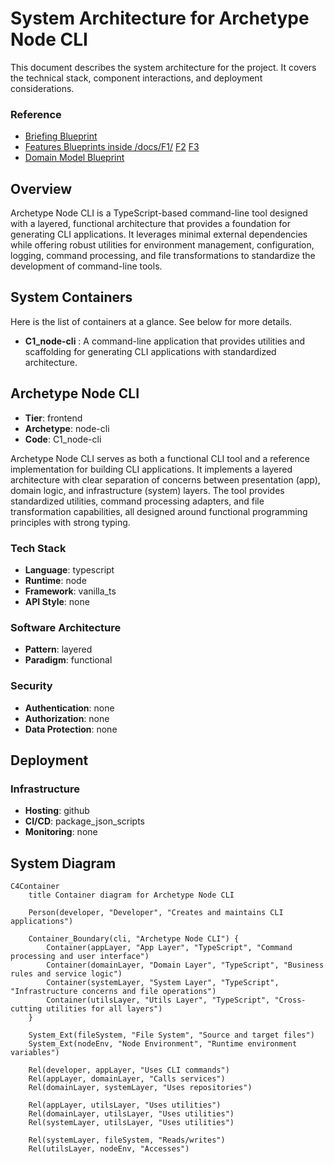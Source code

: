 # System Architecture for **Archetype Node CLI**

This document describes the system architecture for the project.
It covers the technical stack, component interactions, and deployment considerations.

### Reference

- [Briefing Blueprint](/docs/briefing.blueprint.md)
- [Features Blueprints inside /docs/F1/](/docs/F1/) [F2](/docs/F2/) [F3](/docs/F3/)
- [Domain Model Blueprint](/docs/domain-model.blueprint.md)

## Overview

Archetype Node CLI is a TypeScript-based command-line tool designed with a layered, functional architecture that provides a foundation for generating CLI applications. It leverages minimal external dependencies while offering robust utilities for environment management, configuration, logging, command processing, and file transformations to standardize the development of command-line tools.

## System Containers

Here is the list of containers at a glance. See below for more details.

- **C1_node-cli** : A command-line application that provides utilities and scaffolding for generating CLI applications with standardized architecture.

## Archetype Node CLI

- **Tier**: frontend
- **Archetype**: node-cli
- **Code**: C1_node-cli

Archetype Node CLI serves as both a functional CLI tool and a reference implementation for building CLI applications. It implements a layered architecture with clear separation of concerns between presentation (app), domain logic, and infrastructure (system) layers. The tool provides standardized utilities, command processing adapters, and file transformation capabilities, all designed around functional programming principles with strong typing.

### Tech Stack

- **Language**: typescript
- **Runtime**: node
- **Framework**: vanilla_ts
- **API Style**: none

### Software Architecture

- **Pattern**: layered
- **Paradigm**: functional

### Security

- **Authentication**: none
- **Authorization**: none
- **Data Protection**: none

## Deployment

### Infrastructure

- **Hosting**: github
- **CI/CD**: package_json_scripts
- **Monitoring**: none

## System Diagram

```mermaid
C4Container
    title Container diagram for Archetype Node CLI

    Person(developer, "Developer", "Creates and maintains CLI applications")
    
    Container_Boundary(cli, "Archetype Node CLI") {
        Container(appLayer, "App Layer", "TypeScript", "Command processing and user interface")
        Container(domainLayer, "Domain Layer", "TypeScript", "Business rules and service logic")
        Container(systemLayer, "System Layer", "TypeScript", "Infrastructure concerns and file operations")
        Container(utilsLayer, "Utils Layer", "TypeScript", "Cross-cutting utilities for all layers")
    }
    
    System_Ext(fileSystem, "File System", "Source and target files")
    System_Ext(nodeEnv, "Node Environment", "Runtime environment variables")

    Rel(developer, appLayer, "Uses CLI commands")
    Rel(appLayer, domainLayer, "Calls services")
    Rel(domainLayer, systemLayer, "Uses repositories")
    
    Rel(appLayer, utilsLayer, "Uses utilities")
    Rel(domainLayer, utilsLayer, "Uses utilities")
    Rel(systemLayer, utilsLayer, "Uses utilities")
    
    Rel(systemLayer, fileSystem, "Reads/writes")
    Rel(utilsLayer, nodeEnv, "Accesses")
```